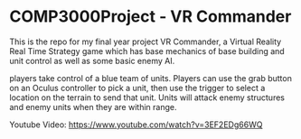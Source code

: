 # COMP3000Project - VR Commander
This is the repo for my final year project VR Commander, a Virtual Reality Real Time Strategy game which has base mechanics of base building and unit control as well as some basic enemy AI.

players take control of a blue team of units. Players can use the grab button on an Oculus controller to pick a unit, then use the trigger to select a location on the terrain to send that unit. Units will attack enemy structures and enemy units when they are within range.


Youtube Video: https://www.youtube.com/watch?v=3EF2EDg66WQ  
